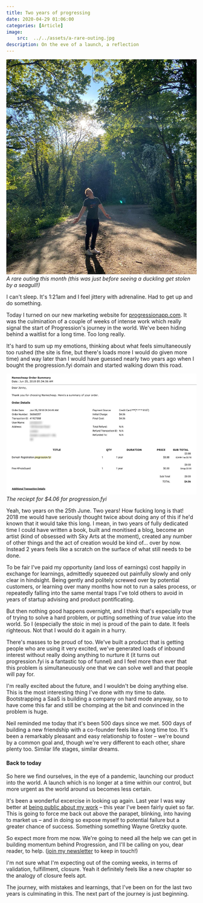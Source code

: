 ```yaml
---
title: Two years of progressing
date: 2020-04-29 01:06:00
categories: [Article]
image:
    src:  ../../assets/a-rare-outing.jpg
description: On the eve of a launch, a reflection
---
```


![A rare outing this month (this was just before seeing a duckling get stolen by a seagull!)](../../assets/a-rare-outing.jpg)*A rare outing this month (this was just before seeing a duckling get stolen by a seagull!)*

I can't sleep. It's 1:21am and I feel jittery with adrenaline. Had to get up and do something.

Today I turned on our new marketing website for [progressionapp.com](https://progressionapp.com). It was the culmination of a couple of weeks of intense work which really signal the start of Progression's journey in the world. We've been hiding behind a waitlist for a long time. Too long really.

It's hard to sum up my emotions, thinking about what feels simultaneously too rushed (the site is fine, but there's loads more I would do given more time) and way later than I would have guessed nearly two years ago when I bought the progression.fyi domain and started walking down this road.

![The reciept for $4.06 for progression.fyi](../../assets/domain.jpg)*The reciept for $4.06 for progression.fyi*

Yeah, two years on the 25th June. Two years! How fucking long is that! 2018 me would have seriously thought twice about doing any of this if he'd known that it would take this long. I mean, in two years of fully dedicated time I could have written a book, built and monitised a blog, become an artist (kind of obsessed with Sky Arts at the moment), created any number of other things and the act of creation would be kind of... over by now. Instead 2 years feels like a scratch on the surface of what still needs to be done.

To be fair I've paid my opportunity (and loss of earnings) cost happily in exchange for learnings, admittedly squeezed out painfully slowly and only clear in hindsight. Being gently and politely screwed over by potential customers, or learning over many months how not to run a sales process, or repeatedly falling into the same mental traps I've told others to avoid in years of startup advising and product pontificating.

But then nothing good happens overnight, and I think that's especially true of trying to solve a hard problem, or putting something of _true_ value into the world. So I (especially the stoic in me) is proud of the pain to date. It feels righteous. Not that I would do it again in a hurry.

There's masses to be proud of too. We've built a product that is getting people who are using it very excited, we've generated loads of inbound interest without really doing anything to nurture it (it turns out progression.fyi is a fantastic top of funnel) and I feel more than ever that this problem is simultaneuously one that we can solve well and that people will pay for.

I'm really excited about the future, and I wouldn't be doing anything else. This is the most interesting thing I've done with my time to date. Bootstrapping a SaaS is building a company on hard mode anyway, so to have come this far and still be chomping at the bit and convinced in the problem is huge.

Neil reminded me today that it's been 500 days since we met. 500 days of building a new friendship with a co-founder feels like a long time too. It's been a remarkably pleasant and easy relationship to foster – we're bound by a common goal and, though we're very different to each other, share plenty too. Similar life stages, similar dreams.

#### Back to today

So here we find ourselves, in the eye of a pandemic, launching our product into the world. A launch which is no longer at a time within our control, but more urgent as the world around us becomes less certain.

It's been a wonderful excercise in looking up again. Last year I was way better at [being public about my work](/talk-climbing-your-mountain/) – this year I've been fairly quiet so far. This is going to force me back out above the parapet, blinking, into having to market us – and in doing so expose myself to potential failure but a greater chance of success. Something something Wayne Gretzky quote.

So expect more from me now. We're going to need all the help we can get in building momentum behind Progression, and I'll be calling on you, dear reader, to help. ([join my newsletter](/newsletter) to keep in touch!)

I'm not sure what I'm expecting out of the coming weeks, in terms of validation, fulfillment, closure. Yeah it definitely feels like a new chapter so the analogy of closure feels apt.

The journey, with mistakes and learnings, that I've been on for the last two years is culminating in this. The next part of the journey is just beginning.


